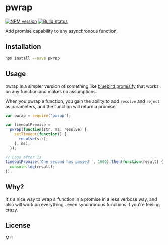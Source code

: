 # pwrap

[![NPM version][npm-image]][npm-url]
[![Build status][travis-image]][travis-url]

Add promise capability to any asynchronous function.

## Installation
```bash
npm install --save pwrap
```

## Usage
pwrap is a simpler version of something like [bluebird.promisify](http://bluebirdjs.com/docs/api/promise.promisify.html) that works on any function and makes no assumptions.

When you pwrap a function, you gain the ability to add `resolve` and `reject` as parameters, and the function will return a promise.

```javascript
var pwrap = require('pwrap');

var timeoutPromise =
  pwrap(function(str, ms, resolve) {
    setTimeout(function() {
      resolve(str);
    }, ms);
  });

// Logs after 1s
timeoutPromise('One second has passed!', 1000).then(function(result) {
  console.log(result);
});
```

## Why?
It's a nice way to wrap a function in a promise in a less verbose way, and also will work on everything...even synchronous functions if you're feeling crazy.

## License
MIT

[npm-image]: https://img.shields.io/npm/v/pwrap.svg?style=flat-square
[npm-url]: https://www.npmjs.com/package/pwrap
[travis-image]: https://img.shields.io/travis/tj/pwrap.svg?style=flat-square
[travis-url]: https://travis-ci.org/AriaFallah/pwrap
